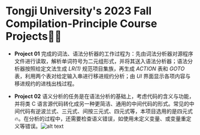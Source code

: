 # Tongji University's 2023 Fall Compilation-Principle Course Projects🌟🌟


- **Project 01** 完成的词法、语法分析器的工作过程为：先由词法分析器对源程序文件进行读取，解析单词符号为二元组形式，并将其送入语法分析器；语法分析器按照给定文法生成 *LR(1)* 规范项目集族，再生成 *ACTION* 表和 *GOTO* 表，利用两个表对给定输入串进行移进规约分析；由 *UI* 界面显示各项内容与移进规约的进栈出栈过程。

- **Project 02** 语义分析的任务是在语法分析的基础上，考虑代码的含义与功能，并将类 C 语言源代码转化成另一种更简洁、通用的中间代码的形式。常见的中间代码有逆波兰式、三元式、间按三元式、四元式等，本项目选用的是四元式🔥。在分析的过程中，还需要检查语义错误，如使用未定义变量、或变量重定义等错误。![alt text](image.png)

